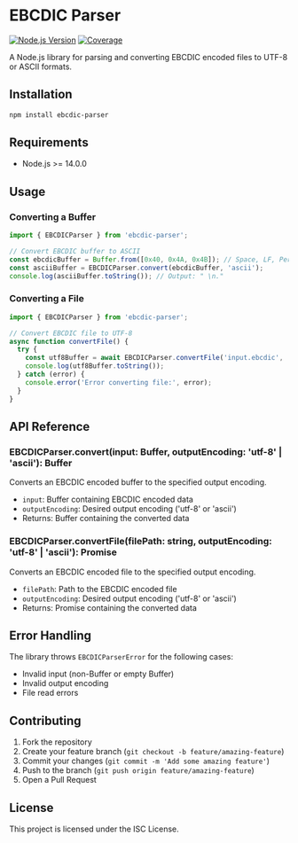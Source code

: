 # EBCDIC Parser

[![Node.js Version](https://img.shields.io/badge/node-%3E%3D14.0.0-brightgreen)](https://nodejs.org)
[![Coverage](https://img.shields.io/badge/coverage-100%25-brightgreen)](https://github.com/VijiatJack/ebcdic-parser)

A Node.js library for parsing and converting EBCDIC encoded files to UTF-8 or ASCII formats.

## Installation

```bash
npm install ebcdic-parser
```

## Requirements

- Node.js >= 14.0.0

## Usage

### Converting a Buffer

```typescript
import { EBCDICParser } from 'ebcdic-parser';

// Convert EBCDIC buffer to ASCII
const ebcdicBuffer = Buffer.from([0x40, 0x4A, 0x4B]); // Space, LF, Period in EBCDIC
const asciiBuffer = EBCDICParser.convert(ebcdicBuffer, 'ascii');
console.log(asciiBuffer.toString()); // Output: " \n."
```

### Converting a File

```typescript
import { EBCDICParser } from 'ebcdic-parser';

// Convert EBCDIC file to UTF-8
async function convertFile() {
  try {
    const utf8Buffer = await EBCDICParser.convertFile('input.ebcdic', 'utf-8');
    console.log(utf8Buffer.toString());
  } catch (error) {
    console.error('Error converting file:', error);
  }
}
```

## API Reference

### EBCDICParser.convert(input: Buffer, outputEncoding: 'utf-8' | 'ascii'): Buffer

Converts an EBCDIC encoded buffer to the specified output encoding.

- `input`: Buffer containing EBCDIC encoded data
- `outputEncoding`: Desired output encoding ('utf-8' or 'ascii')
- Returns: Buffer containing the converted data

### EBCDICParser.convertFile(filePath: string, outputEncoding: 'utf-8' | 'ascii'): Promise<Buffer>

Converts an EBCDIC encoded file to the specified output encoding.

- `filePath`: Path to the EBCDIC encoded file
- `outputEncoding`: Desired output encoding ('utf-8' or 'ascii')
- Returns: Promise<Buffer> containing the converted data

## Error Handling

The library throws `EBCDICParserError` for the following cases:

- Invalid input (non-Buffer or empty Buffer)
- Invalid output encoding
- File read errors

## Contributing

1. Fork the repository
2. Create your feature branch (`git checkout -b feature/amazing-feature`)
3. Commit your changes (`git commit -m 'Add some amazing feature'`)
4. Push to the branch (`git push origin feature/amazing-feature`)
5. Open a Pull Request

## License

This project is licensed under the ISC License. 